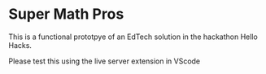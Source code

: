 # Super Math Pros

This is a functional prototpye of an EdTech solution in the hackathon Hello Hacks. 

Please test this using the live server extension in VScode

